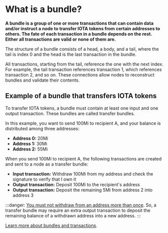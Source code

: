 # What is a bundle?

**A bundle is a group of one or more transactions that can contain data and/or instruct a node to transfer IOTA tokens from certain addresses to others. The fate of each transaction in a bundle depends on the rest. Either all transactions are valid or none of them are.**

The structure of a bundle consists of a head, a body, and a tail, where the tail is index 0 and the head is the last transaction in the bundle.

All transactions, starting from the tail, reference the one with the next index. For example, the tail transaction references transaction 1, which references transaction 2, and so on. These connections allow nodes to reconstruct bundles and validate their contents.

## Example of a bundle that transfers IOTA tokens

To transfer IOTA tokens, a bundle must contain at least one input and one output transaction. These bundles are called transfer bundles.

In this example, you want to send 100Mi to recipient A, and your balance is distributed among three addresses:

* **Address 0:** 20Mi
* **Address 1:** 30Mi
* **Address 2:** 55Mi

When you send 100Mi to recipient A, the following transactions are created and sent to a node as a transfer bundle:

* **Input transaction:** Withdraw 100Mi from my address and check the signature to verify that I own it
* **Output transaction:** Deposit 100Mi to the recipient's address
* **Output transaction:** Deposit the remaining 5Mi from address 2 into address 3

:::danger:
[You must not withdraw from an address more than once](root://iota-basics/0.1/concepts/addresses-and-signatures.md#address-reuse). So, a transfer bundle may require an extra output transaction to deposit the remaining balance of a withdrawn address into a new address.
:::

[Learn more about bundles and transactions](root://iota-basics/0.1/concepts/bundles-and-transactions.md).

